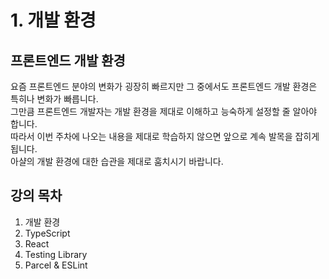 # 1. 개발 환경

## 프론트엔드 개발 환경&#x20;

요즘 프론트엔드 분야의 변화가 굉장히 빠르지만 그 중에서도 프론트엔드 개발 환경은 특히나 변화가 빠릅니다.   
그만큼 프론트엔드 개발자는 개발 환경을 제대로 이해하고 능숙하게 설정할 줄 알아야 합니다.   
따라서 이번 주차에 나오는 내용을 제대로 학습하지 않으면 앞으로 계속 발목을 잡히게 됩니다.   
아샬의 개발 환경에 대한 습관을 제대로 훔치시기 바랍니다.


## 강의 목차&#x20;

1. 개발 환경
2. TypeScript
3. React
4. Testing Library
5. Parcel & ESLint
